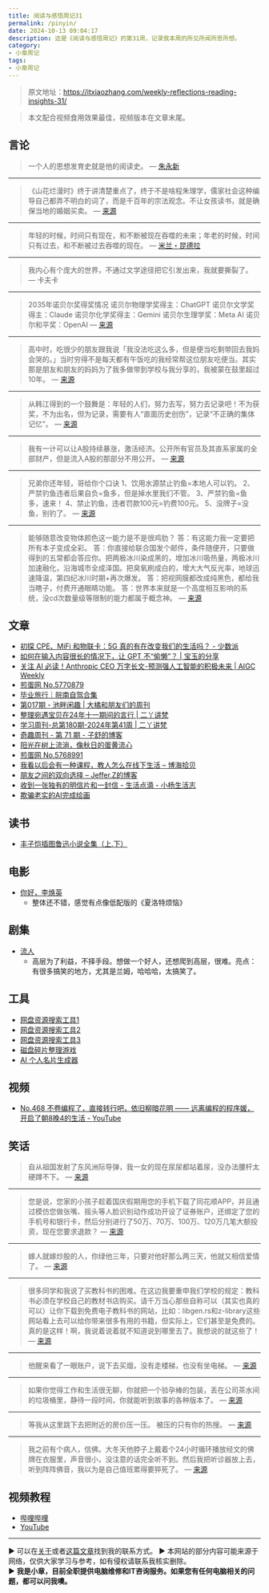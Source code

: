 ```yaml
---
title: 阅读与感悟周记31
permalink: /pinyin/
date: 2024-10-13 09:04:17
description: 这是《阅读与感悟周记》的第31周，记录我本周的所见所闻所思所想。
category:
- 小章周记
tags:
- 小章周记
---
```


> 原文地址：<https://itxiaozhang.com/weekly-reflections-reading-insights-31/>

> 本文配合视频食用效果最佳，视频版本在文章末尾。  

## 言论

> 一个人的思想发育史就是他的阅读史。
— [朱永新](https://weibo.com/u/2034280670)

---

> 《山花烂漫时》终于讲清楚重点了，终于不是啥程朱理学，儒家社会这种编导自己都弄不明白的词了，而是千百年的宗法观念。不让女孩读书，就是确保当地的婚姻买卖。
— [来源](https://weibo.com/u/2034280670)

---

> 年轻的时候，时间只有现在，和不断被现在吞噬的未来；年老的时候，时间只有过去，和不断被过去吞噬的现在。
— [米兰・昆德拉](https://weibo.com/u/2034280670)

---

> 我内心有个庞大的世界，不通过文学途径把它引发出来，我就要撕裂了。
— 卡夫卡

---

> 2035年诺贝尔奖得奖情况
诺贝尔物理学奖得主：ChatGPT
诺贝尔文学奖得主：Claude
诺贝尔化学奖得主：Gemini
诺贝尔生理学奖：Meta AI
诺贝尔和平奖：OpenAI
— [来源](https://x.com/imxiaohu/status/1843960814203781291)

---

> 高中时，吃很少的朋友跟我说「我没法吃这么多，但是便当吃剩带回去我妈会哭的。」当时穷得不是每天都有午饭吃的我经常帮这位朋友吃便当。其实那是朋友和朋友的妈妈为了我多做带到学校与我分享的，我被蒙在鼓里超过10年。
— [来源](https://jandan.net/t/5769473)

---

> 从韩江得到的一个鼓舞是：年轻的人们，努力去写，努力去记录吧！不为获奖，不为出名，但为记录，需要有人“直面历史创伤”，记录“不正确的集体记忆”。
— [来源](https://weibo.com/u/2094390301)

---

> 我有一计可以让A股持续暴涨，激活经济。公开所有官员及其直系家属的全部财产，但是流入A股的那部分不用公开。
— [来源](https://t.me/jandan_pic/130132)

---

> 兄弟你还年轻，哥给你个口诀
1、饮用水源禁止钓鱼=本地人可以钓。
2、严禁钓鱼违者后果自负=鱼多，但是掉水里我们不管。
3、严禁钓鱼=鱼多，速来！
4、禁止钓鱼，违者罚款100元=钓费100元。
5、没牌子=没鱼，别钓了。
— [来源](https://t.me/jandan_pic/130150)

---

> 能够随意改变物体颜色这一能力是不是很鸡肋？
答：有这能力我一定要把所有本子变成全彩。
答：你直接给联合国发个邮件，条件随便开，只要做得到的五常都会答应你。把两极冰川染成黑的，增加冰川吸热量，两极冰川加速融化，沿海城市全成泽国。把臭氧刷成白的，增大大气反光率，地球迅速降温，第四纪冰川时期+再次爆发。
答：把视网膜都改成纯黑色，都给我当瞎子，付费开通眼睛功能。
答：世界本来就是一个高度相互影响的系统，没cd次数量级等限制的能力都属于概念神。
— [来源](https://t.me/jandan_pic/130149)

## 文章

- [初探 CPE、MiFi 和物联卡：5G 真的有在改变我们的生活吗？ - 少数派](https://sspai.com/post/92452)
- [如何在输入内容很长的情况下，让 GPT 不“偷懒”？ | 宝玉的分享](https://baoyu.io/blog/prompt-engineering/how-to-prevent-gpt-from-being-lazy-with-long-inputs)
- [关注 AI 必读！Anthropic CEO 万字长文-预测强人工智能的积极未来 | AIGC Weekly](https://quail.ink/op7418/p/ai-necessities-anthropic-ceo-predicts-positive-future-of-strong-ai)
- [煎蛋网 No.5770879](https://jandan.net/t/5770879)
- [毕业旅行｜皖南自驾合集](https://blog.ops-coffee.cn/travel-2024-wannan)
- [第017期 - 池畔闲趣 | 大橘和朋友们的周刊](https://rrorangeandfriends.site/posts/2024/017)
- [整理宛遇宝贝在24年十一期间的言行 | 二丫讲梵](https://wiki.eryajf.net/pages/31f861/)
- [学习周刊-总第180期-2024年第41周 | 二丫讲梵](https://wiki.eryajf.net/pages/6dc85f/)
- [奇趣周刊 - 第 71 期 - 子舒的博客](https://zishu.me/blog/weekly-71.html/)
- [阳光在树上流淌，像秋日的蛋黄流心](https://www.douban.com/group/topic/312255491/?_i=85474328dwh5PS)
- [煎蛋网 No.5768991](https://jandan.net/t/5768991)
- [我看以后会有一种课程，教人怎么在线下生活 – 博海拾贝](https://www.bohaishibei.com/post/94741)
- [朋友之间的双向选择 – Jeffer.Z的博客](https://www.jeffer.xyz/cid/2091.html)
- [收到一张独有的明信片和一封信 - 生活点滴 - 小杨生活志](https://www.yanghuaxing.com/blog/2003.html)
- [欺骗老实的AI完成绘画](https://wx2.moyu.im/large/008ElFOcly1huih34cmtnj30xw7iqkjl.jpg)

## 读书

- [丰子恺插图鲁迅小说全集（上.下）](https://neodb.social/book/3GvdcrS6MTYU1xln24DC6Y)

## 电影

- [你好，李焕英](https://neodb.social/movie/4uYHvMrXEFGcX8koF4raMS)
  - 整体还不错，感觉有点像低配版的《夏洛特烦恼》

## 剧集

- [流人](https://neodb.social/tv/season/4ZML2fMKimevs00ZNNZdUL)
  - 高层为了利益，不择手段。想做一个好人，还想爬到高层，很难。亮点：有很多搞笑的地方，尤其是兰姆，哈哈哈，太搞笑了。

## 工具

- [网盘资源搜索工具1](https://panyq.com/)
- [网盘资源搜索工具2](https://www.lzpanx.com/)
- [网盘资源搜索工具3](https://soali.net/)
- [磁盘碎片整理游戏](https://defrag-game.com/)
- [AI 个人名片生成器](https://introcard.iwhy.dev/)

## 视频

- [No.468 不卷编程了，直接转行吧，依旧柳暗花明 —— 远离编程的程序媛，开启了朝8晚4的生活 - YouTube](https://www.youtube.com/watch?v=mymvEIYxARk)

## 笑话

> 自从祖国发射了东风洲际导弹，我一女的现在尿尿都站着尿，没办法腰杆太硬蹲不下。
— [来源](https://jandan.net/t/5769110)

---

> 您是说，您家的小孩子趁着国庆假期用您的手机下载了同花顺APP，并且通过模仿您做张嘴、摇头等人脸识别动作成功开设了证券账户，还绑定了您的手机号和银行卡，然后分别进行了50万、70万、100万、120万几笔大额投资，现在您要求退款？
— [来源](https://jandan.net/t/5769110)

---

> 嫁人就嫁炒股的人，你绿他三年，只要对他好那么两三天，他就又相信爱情了。
— [来源](https://t.me/jandan_pic/130112)

---

> 很多同学和我说了买教科书的困难。在这边我要重申我们学校的规定：教科书必须在学校自己的教材书店购买。请千万当心那些自称可以（其实也真的可以）让你下载到免费电子教科书的网站，比如：libgen.rs和z-library这些网站看上去可以给你带来很多有用的书籍，但实际上，它们甚至是免费的。真的是这样！啊，我说着说着就不知道说到哪里去了。我想说的就这些了！
— [来源](https://jandan.net/t/5769244)

---

> 他醒来看了一眼账户，说下去买烟，没有走楼梯，也没有坐电梯。
— [来源](https://t.me/jandan_pic/130159)

---

> 如果你觉得工作和生活很无聊，你就把一个验孕棒的包装，丢在公司茶水间的垃圾桶里，静待一段时间，你就能听到故事的各种版本了。
— [来源](https://t.me/jandan_pic/130152)

---

> 等我从这里跳下去把附近的房价压一压。
被压的只有你的热搜。
— [来源](https://jandan.net/t/5770904)

---

> 我之前有个病人，信佛。大冬天他脖子上戴着个24小时循环播放经文的佛牌在衣服里，声音很小，没注意的话完全听不到。然后我把听诊器放上去，听到阵阵佛音，我以为是自己值班累得要猝死了。
— [来源](https://jandan.net/t/5770762)

## 视频教程

- [哔哩哔哩](lianjie)
- [YouTube](lianjie)

---
▶ 可以在[关于](https://itxiaozhang.com/about/)或者[这篇文章](https://itxiaozhang.com/about-computer-repair-services-with-me/)找到我的联系方式。
▶ 本网站的部分内容可能来源于网络，仅供大家学习与参考，如有侵权请联系我核实删除。  
▶ **我是小章，目前全职提供电脑维修和IT咨询服务。如果您有任何电脑相关的问题，都可以问我噢。**  
